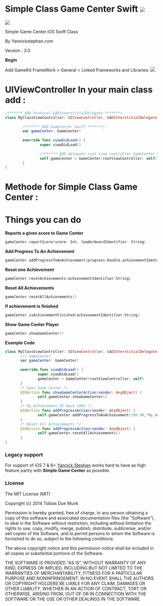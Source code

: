 Simple Class Game Center Swift  [![](http://img.shields.io/badge/iOS-8.0%2B-lightgrey.svg)]()
=====
[![](http://www.iphonelife.com/sites/iphonelife.com/files/u31936/Game_Center.png)]()

Simple Game Center iOS Swift Class

By Yannickstephan.com

Version : 3.0

**Begin** 

Add GameKit FrameWork > General > Linked Frameworks and Libraries:
[![](http://imagizer.imageshack.us/v2/640x480q90/540/cLGFV6.png)]()

**UIViewController** In your main class add :
=====
```swift
/******* ADD Protocol GADInterstitialDelegate *******/
class MyClassViewController: UIViewController, GADInterstitialDelegate {
        
        /******* ADD GameCenter Swift *******/
        var gameCenter: GameCenter! 
        
        override func viewDidLoad() {
                super.viewDidLoad()
                
                /******* ADD delegate root view controller GameCenter Swift *******/
                self.gameCenter = GameCenter(rootViewController: self)
        }
}

```

**Methode** for Simple Class Game Center :
=====
**Things you can do**
=====
**Reports a given score to Game Center**
```swift
gameCenter.reportScore(score: Int, leaderboardIdentifier: String)
```
**Add Progress To An Achievement**
```swift
gameCenter.addProgressToAnAchievement(progress:Double,achievementIdentifier:String)
```
**Reset one Achievement**
```swift
gameCenter.resetAchievements(achievementIdentifier:String)
```
**Reset All Achievements**
```swift
gameCenter.resetAllAchievements()
```
**If achievement is finished**
```swift
gameCenter.isAchievementFinished(achievementIdentifier:String)
```
**Show Game Center Player**
```swift
gameCenter.showGameCenter()
```


**Example Code**
 ```swift
class MyClassViewController: UIViewController, GADInterstitialDelegate {
        /// GameCenter
        var gameCenter: GameCenter! 
        
        override func viewDidLoad() {
                super.viewDidLoad()
                gameCenter = GameCenter(rootViewController: self)
        }
        /* Open Game Center */
        @IBAction func showGameCenterAction(sender: AnyObject) {
                self.gameCenter.showGameCenter()
        }
        /* My_Achievement_ID Have 100% */
        @IBAction func addProgressAction(sender: AnyObject) {
                self.gameCenter.addProgressToAnAchievement(100.00,"My_Achievement_ID")
        }
        /* Reset All Achievements */
        @IBAction func addProgressAction(sender: AnyObject) {
                self.gameCenter.resetAllAchievements()
        }
}

```
### Legacy support
For support of iOS 7 & 8+ [Yannick Stephan](https://yannickstephan.com) works hard to have as high feature parity with **Simple Game Center** as possible.

### License
The MIT License (MIT)

Copyright (c) 2014 Tobias Due Munk

Permission is hereby granted, free of charge, to any person obtaining a copy of
this software and associated documentation files (the "Software"), to deal in
the Software without restriction, including without limitation the rights to
use, copy, modify, merge, publish, distribute, sublicense, and/or sell copies of
the Software, and to permit persons to whom the Software is furnished to do so,
subject to the following conditions:

The above copyright notice and this permission notice shall be included in all
copies or substantial portions of the Software.

THE SOFTWARE IS PROVIDED "AS IS", WITHOUT WARRANTY OF ANY KIND, EXPRESS OR
IMPLIED, INCLUDING BUT NOT LIMITED TO THE WARRANTIES OF MERCHANTABILITY, FITNESS
FOR A PARTICULAR PURPOSE AND NONINFRINGEMENT. IN NO EVENT SHALL THE AUTHORS OR
COPYRIGHT HOLDERS BE LIABLE FOR ANY CLAIM, DAMAGES OR OTHER LIABILITY, WHETHER
IN AN ACTION OF CONTRACT, TORT OR OTHERWISE, ARISING FROM, OUT OF OR IN
CONNECTION WITH THE SOFTWARE OR THE USE OR OTHER DEALINGS IN THE SOFTWARE.
